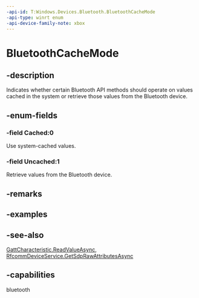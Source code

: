 ```yaml
---
-api-id: T:Windows.Devices.Bluetooth.BluetoothCacheMode
-api-type: winrt enum
-api-device-family-note: xbox
---
```


<!-- Enumeration syntax
public enum Windows.Devices.Bluetooth.BluetoothCacheMode : int
-->

# BluetoothCacheMode

## -description
Indicates whether certain Bluetooth API methods should operate on values cached in the system or retrieve those values from the Bluetooth device.

## -enum-fields
### -field Cached:0
Use system-cached values.

### -field Uncached:1
Retrieve values from the Bluetooth device.


## -remarks

## -examples

## -see-also
[GattCharacteristic.ReadValueAsync](../windows.devices.bluetooth.genericattributeprofile/gattcharacteristic_readvalueasync.md), [RfcommDeviceService.GetSdpRawAttributesAsync](../windows.devices.bluetooth.rfcomm/rfcommdeviceservice_getsdprawattributesasync.md)

## -capabilities
bluetooth
